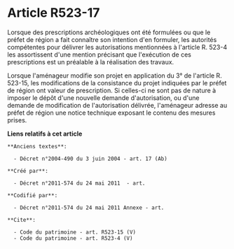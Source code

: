 # Article R523-17

Lorsque des prescriptions archéologiques ont été formulées ou que le préfet de région a fait connaître son intention d'en
formuler, les autorités compétentes pour délivrer les autorisations mentionnées à l'article R. 523-4 les assortissent d'une
mention précisant que l'exécution de ces prescriptions est un préalable à la réalisation des travaux. 

Lorsque l'aménageur modifie son projet en application du 3° de l'article R. 523-15, les modifications de la consistance du
projet indiquées par le préfet de région ont valeur de prescription. Si celles-ci ne sont pas de nature à imposer le dépôt
d'une nouvelle demande d'autorisation, ou d'une demande de modification de l'autorisation délivrée, l'aménageur adresse au
préfet de région une notice technique exposant le contenu des mesures prises.

**Liens relatifs à cet article**

	**Anciens textes**:

	  - Décret n°2004-490 du 3 juin 2004 - art. 17 (Ab)

	**Créé par**:

	  - Décret n°2011-574 du 24 mai 2011  - art.

	**Codifié par**:

	  - Décret n°2011-574 du 24 mai 2011 Annexe - art.

	**Cite**:

	  - Code du patrimoine - art. R523-15 (V)
	  - Code du patrimoine - art. R523-4 (V)
